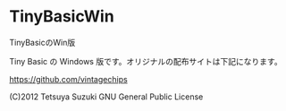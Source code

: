 # TinyBasicWin
TinyBasicのWin版

Tiny Basic の Windows 版です。オリジナルの配布サイトは下記になります。

https://github.com/vintagechips

(C)2012 Tetsuya Suzuki
GNU General Public License
